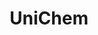 ---
contributors:
- European Bioinformatics Institute
description: ' UniChem is large-scale non-redundant database of pointers between chemical
  structures and EMBL-EBI chemistry resources. Its purpose is to optimise the efficiency
  with which structure-based hyperlinks may be built and maintained between chemistry-based
  resources, and is particularly suitable for creating such links ''on the fly'' (by
  use of REST web services). Primarily, this service has been designed to maintain
  cross references between EBI chemistry resources. These include primary chemistry
  resources (ChEMBL, ChEBI and SureChEMBL), and other resources where the main focus
  is not small molecules, but which may nevertheless contain some small molecule information
  (eg: Gene Expression Atlas, PDBe). '
documentation: https://chembl.gitbook.io/unichem/unichem-2.0/unichem-2.0-beta
last_edit: Mon, 19 Jun 2023 16:35:37 GMT
location: https://www.ebi.ac.uk/unichem/beta/
open_access: 'FALSE'
shortname: unichem
tags:
- biotechnology
- health
- chemical
- bioinformatics
- medical
title: UniChem
uuid: 640ed301-691a-45c6-aa9d-5f8364424044
versioning: 'FALSE'
---